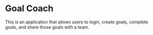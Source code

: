 # Goal Coach

This is an application that allows users to login, create goals, complete goals, and share those goals with a team.